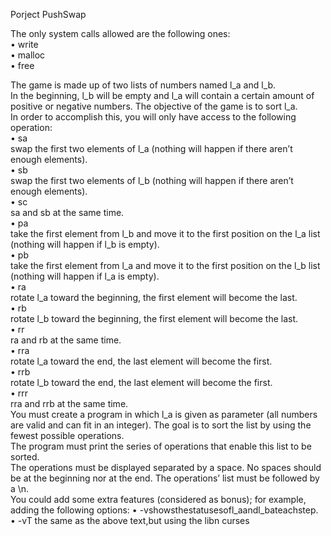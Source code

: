 <p class="has-line-data" data-line-start="0" data-line-end="1">Porject PushSwap</p>
<p class="has-line-data" data-line-start="2" data-line-end="6">The only system calls allowed are the following ones:<br>
• write<br>
• malloc<br>
• free</p>
<p class="has-line-data" data-line-start="7" data-line-end="37">The game is made up of two lists of numbers named l_a and l_b.<br>
In the beginning, l_b will be empty and l_a will contain a certain amount of positive or negative numbers. The objective of the game is to sort l_a.<br>
In order to accomplish this, you will only have access to the following operation:<br>
• sa<br>
swap the first two elements of l_a (nothing will happen if there aren’t enough elements).<br>
• sb<br>
swap the first two elements of l_b (nothing will happen if there aren’t enough elements).<br>
• sc<br>
sa and sb at the same time.<br>
• pa<br>
take the first element from l_b and move it to the first position on the l_a list (nothing will happen if l_b is empty).<br>
• pb<br>
take the first element from l_a and move it to the first position on the l_b list (nothing will happen if l_a is empty).<br>
• ra<br>
rotate l_a toward the beginning, the first element will become the last.<br>
• rb<br>
rotate l_b toward the beginning, the first element will become the last.<br>
• rr<br>
ra and rb at the same time.<br>
• rra<br>
rotate l_a toward the end, the last element will become the first.<br>
• rrb<br>
rotate l_b toward the end, the last element will become the first.<br>
• rrr<br>
rra and rrb at the same time.<br>
You must create a program in which l_a is given as parameter (all numbers are valid and can fit in an integer). The goal is to sort the list by using the fewest possible operations.<br>
The program must print the series of operations that enable this list to be sorted.<br>
The operations must be displayed separated by a space. No spaces should be at the beginning nor at the end. The operations’ list must be followed by a \n.<br>
You could add some extra features (considered as bonus); for example, adding the following options: • -vshowsthestatusesofl_aandl_bateachstep.<br>
• -vT the same as the above text,but using the libn curses</p>
